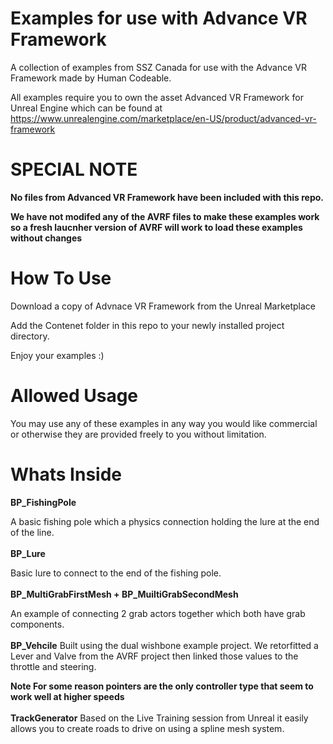 # Examples for use with Advance VR Framework
A collection of examples from SSZ Canada for use with the Advance VR Framework made by Human Codeable.


All examples require you to own the asset Advanced VR Framework for Unreal Engine which can be found at
https://www.unrealengine.com/marketplace/en-US/product/advanced-vr-framework

# SPECIAL NOTE

**No files from Advanced VR Framework have been included with this repo.**

**We have not modifed any of the AVRF files to make these examples work so a fresh laucnher version of AVRF will work to load these examples without changes**





# How To Use
Download a copy of Advnace VR Framework from the Unreal Marketplace

Add the Contenet folder in this repo to your newly installed project directory.

Enjoy your examples :)



# Allowed Usage 
You may use any of these examples in any way you would like commercial or otherwise they are provided freely to you without limitation.



# Whats Inside

**BP_FishingPole**
  
  A basic fishing pole which a physics connection holding the lure at the end of the line.
<br>
<br>
**BP_Lure**

  Basic lure to connect to the end of the fishing pole.
<br>
<br>
**BP_MultiGrabFirstMesh + BP_MuiltiGrabSecondMesh**

  An example of connecting 2 grab actors together which both have grab components.
<br>
<br> 
**BP_Vehcile**
  Built using the dual wishbone example project. We retorfitted a Lever and Valve from the AVRF project then linked those values to the throttle and steering.

**Note For some reason pointers are the only controller type that seem to work well at higher speeds**
<br>
<br>
**TrackGenerator**
Based on the Live Training session from Unreal it easily allows you to create roads to drive on using a spline mesh system.


 

